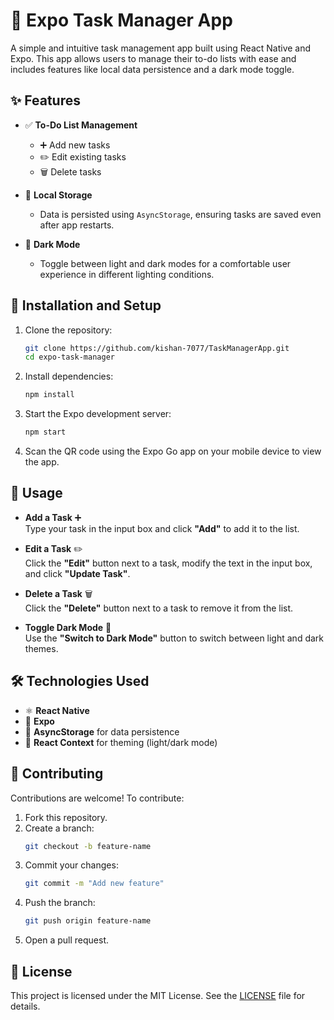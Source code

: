 
# 📝 Expo Task Manager App  

A simple and intuitive task management app built using React Native and Expo. This app allows users to manage their to-do lists with ease and includes features like local data persistence and a dark mode toggle.  

## ✨ Features  

- ✅ **To-Do List Management**  
  - ➕ Add new tasks  
  - ✏️ Edit existing tasks  
  - 🗑️ Delete tasks  

- 📂 **Local Storage**  
  - Data is persisted using `AsyncStorage`, ensuring tasks are saved even after app restarts.  

- 🌙 **Dark Mode**  
  - Toggle between light and dark modes for a comfortable user experience in different lighting conditions.   

## 🚀 Installation and Setup  

1. Clone the repository:  
   ```bash  
   git clone https://github.com/kishan-7077/TaskManagerApp.git  
   cd expo-task-manager  
   ```  

2. Install dependencies:  
   ```bash  
   npm install  
   ```  

3. Start the Expo development server:  
   ```bash  
   npm start  
   ```  

4. Scan the QR code using the Expo Go app on your mobile device to view the app.  

## 📖 Usage  

- **Add a Task** ➕  
  Type your task in the input box and click **"Add"** to add it to the list.  

- **Edit a Task** ✏️  
  Click the **"Edit"** button next to a task, modify the text in the input box, and click **"Update Task"**.  

- **Delete a Task** 🗑️  
  Click the **"Delete"** button next to a task to remove it from the list.  

- **Toggle Dark Mode** 🌙  
  Use the **"Switch to Dark Mode"** button to switch between light and dark themes.  

## 🛠️ Technologies Used  

- ⚛️ **React Native**  
- 🚀 **Expo**  
- 💾 **AsyncStorage** for data persistence  
- 🎨 **React Context** for theming (light/dark mode)  

## 🤝 Contributing  

Contributions are welcome! To contribute:  

1. Fork this repository.  
2. Create a branch:  
   ```bash  
   git checkout -b feature-name  
   ```  
3. Commit your changes:  
   ```bash  
   git commit -m "Add new feature"  
   ```  
4. Push the branch:  
   ```bash  
   git push origin feature-name  
   ```  
5. Open a pull request.  

## 📜 License  

This project is licensed under the MIT License. See the [LICENSE](LICENSE) file for details.  
